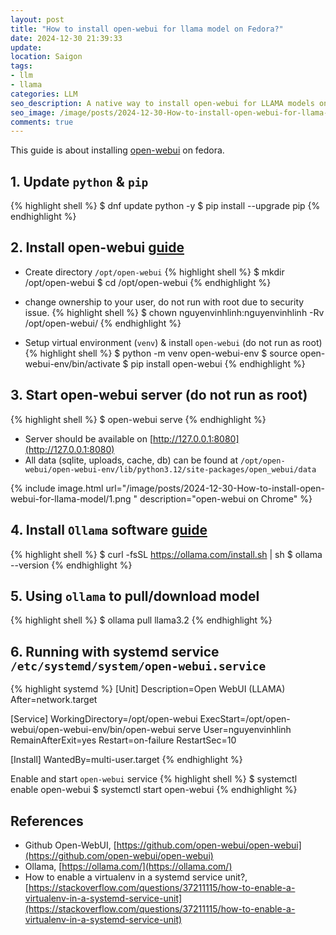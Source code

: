 ```yaml
---
layout: post
title: "How to install open-webui for llama model on Fedora?"
date: 2024-12-30 21:39:33
update:
location: Saigon
tags:
- llm
- llama
categories: LLM
seo_description: A native way to install open-webui for LLAMA models on Fedora OS (no docker)
seo_image: /image/posts/2024-12-30-How-to-install-open-webui-for-llama-model/seo.png
comments: true
---
```


This guide is about installing [open-webui](https://github.com/open-webui/open-webui) on fedora.

## 1. Update `python` & `pip`
{% highlight shell %}
$ dnf update python -y
$ pip install --upgrade pip
{% endhighlight %}

## 2. Install open-webui [guide](https://github.com/open-webui/open-webui?tab=readme-ov-file#how-to-install-)

- Create directory `/opt/open-webui`
{% highlight shell %}
$ mkdir /opt/open-webui
$ cd /opt/open-webui
{% endhighlight %}

- change ownership to your user, do not run with root due to security issue.
{% highlight shell %}
$ chown nguyenvinhlinh:nguyenvinhlinh -Rv /opt/open-webui/
{% endhighlight %}

- Setup virtual environment (`venv`) & install `open-webui` (do not run as root)
{% highlight shell %}
$ python -m venv open-webui-env
$ source open-webui-env/bin/activate
$ pip install open-webui
{% endhighlight %}


## 3. Start open-webui server (do not run as root)
{% highlight shell %}
$ open-webui serve
{% endhighlight %}

- Server should be available on [http://127.0.0.1:8080](http://127.0.0.1:8080)
- All data (sqlite, uploads, cache, db) can be found at `/opt/open-webui/open-webui-env/lib/python3.12/site-packages/open_webui/data`

{% include image.html url="/image/posts/2024-12-30-How-to-install-open-webui-for-llama-model/1.png " description="open-webui on Chrome" %}

## 4. Install `Ollama` software [guide](https://ollama.com/download)
{% highlight shell %}
$ curl -fsSL https://ollama.com/install.sh | sh
$ ollama --version
{% endhighlight %}

## 5. Using `ollama` to pull/download model
{% highlight shell %}
$ ollama pull llama3.2
{% endhighlight %}

## 6. Running with systemd service `/etc/systemd/system/open-webui.service`

{% highlight systemd %}
[Unit]
Description=Open WebUI (LLAMA)
After=network.target

[Service]
WorkingDirectory=/opt/open-webui
ExecStart=/opt/open-webui/open-webui-env/bin/open-webui serve
User=nguyenvinhlinh
RemainAfterExit=yes
Restart=on-failure
RestartSec=10

[Install]
WantedBy=multi-user.target
{% endhighlight %}

Enable and start `open-webui` service
{% highlight shell %}
$ systemctl enable open-webui
$ systemctl start  open-webui
{% endhighlight %}



## References
- Github Open-WebUI, [https://github.com/open-webui/open-webui](https://github.com/open-webui/open-webui)
- Ollama, [https://ollama.com/](https://ollama.com/)
- How to enable a virtualenv in a systemd service unit?, [https://stackoverflow.com/questions/37211115/how-to-enable-a-virtualenv-in-a-systemd-service-unit](https://stackoverflow.com/questions/37211115/how-to-enable-a-virtualenv-in-a-systemd-service-unit)
